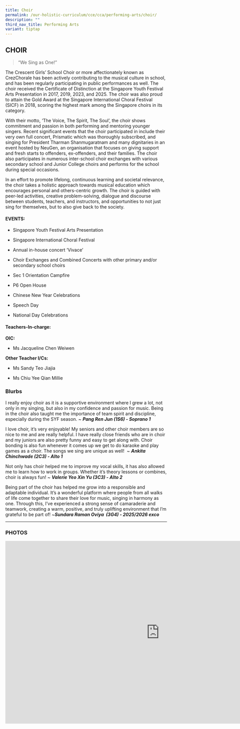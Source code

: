 ```yaml
---
title: Choir
permalink: /our-holistic-curriculum/cce/cca/performing-arts/choir/
description: ""
third_nav_title: Performing Arts
variant: tiptap
---
```

<h2><strong>CHOIR</strong></h2>
<blockquote>
<p>“We Sing as One!”</p>
</blockquote>
<p>The Crescent Girls’ School Choir or more affectionately known as CrezChorale
has been actively contributing to the musical culture in school, and has
been regularly participating in public performances as well. The choir
received the Certificate of Distinction at the Singapore Youth Festival
Arts Presentation in 2017, 2019, 2023, and 2025. The choir was also proud
to attain the Gold Award at the Singapore International Choral Festival
(SICF) in 2018, scoring the highest mark among the Singapore choirs in
its category.</p>
<p></p>
<p>With their motto, ‘The Voice, The Spirit, The Soul’, the choir shows commitment
and passion in both performing and mentoring younger singers. Recent significant
events that the choir participated in include their very own full concert,
Prismatic which was thoroughly subscribed, and singing for President Tharman
Shanmugaratnam and many dignitaries in an event hosted by NeuGen, an organisation
that focuses on giving support and fresh starts to offenders, ex-offenders,
and their families. The choir also participates in numerous inter-school
choir exchanges with various secondary school and Junior College choirs
and performs for the school during special occasions.</p>
<p></p>
<p>In an effort to promote lifelong, continuous learning and societal relevance,
the choir takes a holistic approach towards musical education which encourages
personal and others-centric growth. The choir is guided with peer-led activities,
creative problem-solving, dialogue and discourse between students, teachers,
and instructors, and opportunities to not just sing for themselves, but
to also give back to the society.</p>
<p></p>
<h4><strong>EVENTS:</strong></h4>
<ul data-tight="true" class="tight">
<li>
<p>Singapore Youth Festival Arts Presentation</p>
</li>
<li>
<p>Singapore International Choral Festival</p>
</li>
<li>
<p>Annual in-house concert ‘Vivace’</p>
</li>
<li>
<p>Choir Exchanges and Combined Concerts with other primary and/or secondary
school choirs</p>
</li>
<li>
<p>Sec 1 Orientation Campfire</p>
</li>
<li>
<p>P6 Open House</p>
</li>
<li>
<p>Chinese New Year Celebrations</p>
</li>
<li>
<p>Speech Day</p>
</li>
<li>
<p>National Day Celebrations</p>
</li>
</ul>
<h4><strong>Teachers-In-charge:</strong></h4>
<p><strong>OIC:</strong>
</p>
<ul data-tight="true" class="tight">
<li>
<p>Ms Jacqueline Chen Weiwen</p>
</li>
</ul>
<p><strong>Other Teacher I/Cs:</strong>
</p>
<ul data-tight="true" class="tight">
<li>
<p>Ms Sandy Teo Jiajia</p>
</li>
<li>
<p>Ms Chiu Yee Qian Millie</p>
<p></p>
</li>
</ul>
<h3><strong>Blurbs</strong></h3>
<p>I really enjoy choir as it is a supportive environment where I grew a
lot, not only in my singing, but also in my confidence and passion for
music. Being in the choir also taught me the importance of team spirit
and discipline, especially during the SYF season. ~ <strong><em>Pang Ren Jun (1S6) - Soprano 1</em></strong>
</p>
<p></p>
<p>I love choir, it’s very enjoyable! My seniors and other choir members
are so nice to me and are really helpful. I have really close friends who
are in choir and my juniors are also pretty funny and easy to get along
with. Choir bonding is also fun whenever it comes up we get to do karaoke
and play games as a choir. The songs we sing are unique as well!&nbsp;&nbsp;~ <strong><em>Ankita Chinchwade (2C3) - Alto 1</em></strong>
</p>
<p></p>
<p>Not only has choir helped me to improve my vocal skills, it has also allowed
me to learn how to work in groups. Whether it’s theory lessons or combines,
choir is always fun! ~ <strong><em>Valerie Yeo Xin Yu (3C3) - Alto 2</em></strong>
</p>
<p></p>
<p>Being part of the choir has helped me grow into a responsible and adaptable
individual. It’s a wonderful platform where people from all walks of life
come together to share their love for music, singing in harmony as one.
Through this, I’ve experienced a strong sense of camaraderie and teamwork,
creating a warm, positive, and truly uplifting environment that I’m grateful
to be part of! ~<strong><em>Sundara Raman Oviya&nbsp;&nbsp;(3G4) - 2025/2026 exco</em></strong>
</p>
<hr>
<h3><strong>PHOTOS</strong></h3>
<div class="iframe-wrapper">
<iframe height="569" width="960" allowfullscreen="true" frameborder="0" src="https://docs.google.com/presentation/d/e/2PACX-1vRfMRd1Mxd1AKP0_y3KzriHjVv2J-druSDvpSCKFgJcTJcKkl7MmaMXlX4NsEX9NIUO6gxqtg8_9xiT/pubembed?start=true&amp;loop=true&amp;delayms=3000"></iframe>
</div>
<p></p>